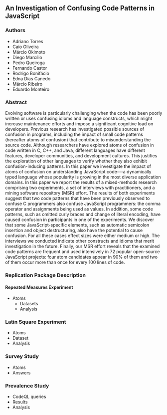 ## An Investigation of Confusing Code Patterns in JavaScript

### Authors

   * Adriano Torres
   * Caio Oliveira
   * Márcio Okimoto
   * Diego Marcílio 
   * Pedro Queiroga
   * Fernando Castor
   * Rodrigo Bonifácio
   * Edna Dias Canedo
   * Márcio Ribeiro
   * Eduardo Monteiro

### Abstract

Evolving software is particularly challenging when the code has been poorly written or uses confusing idioms and language constructs, which might increase maintenance efforts and impose a significant cognitive load on developers. Previous research has investigated possible sources of confusion in programs, including the impact of small code patterns (hereafter atoms of confusion) that contribute to misunderstanding the source code. Although researchers have explored atoms of confusion in code written in C, C++, and Java, different languages have different features, developer communities, and development cultures. This justifies the exploration of other languages to verify whether they also exhibit confusion-inducing patterns. In this paper we investigate the impact of atoms of confusion on understanding JavaScript code---a dynamically typed language whose popularity is growing in the most diverse application domains. In this paper we report the results of a mixed-methods research comprising two experiments, a set of interviews with practitioners, and a mining software repository (MSR) effort. The results of both experiments suggest that two code patterns that have been previously observed to confuse C programmers also confuse JavaScript programmers: the comma operator and assignments being used as values. In addition, some code patterns, such as omitted curly braces and change of literal encoding, have caused confusion in participants in one of the experiments. We discover that some JavaScript-specific elements, such as automatic semicolon insertion and object destructuring, also have the potential to cause confusion. For all these cases effect sizes were either medium or high. The interviews we conducted indicate other constructs and idioms that merit investigation in the future. Finally, our MSR effort reveals that the examined code patterns are frequent and used intensively in 72 popular open-source JavaScript projects: four atom candidates appear in 90\% of them and two of them occur more than once for every 100 lines of code.

### Replication Package Description


#### Repeated Measures Experiment

* Atoms
  * Datasets
  * Analysis
  
### Latin Square Experiment

  * Atoms
  * Dataset
  * Analysis
  
### Survey Study

  * Atoms
  * Answers

### Prevalence  Study

   * CodeQL queries
   * Results
   * Analysis